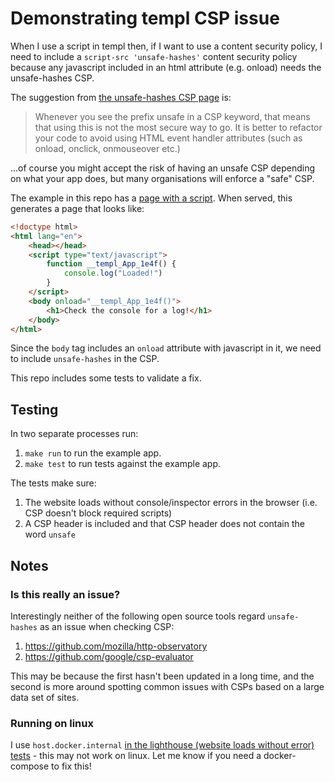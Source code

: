 # Demonstrating templ CSP issue

When I use a script in templ then, if I want to use a content security policy, I need to include a `script-src 'unsafe-hashes'` content security policy because any javascript included in an html attribute (e.g. onload) needs the unsafe-hashes CSP.

The suggestion from [the unsafe-hashes CSP page](https://content-security-policy.com/unsafe-hashes/) is:

> Whenever you see the prefix unsafe in a CSP keyword, that means that using this is not the most secure way to go. It is better to refactor your code to avoid using HTML event handler attributes (such as onload, onclick, onmouseover etc.)

...of course you might accept the risk of having an unsafe CSP depending on what your app does, but many organisations will enforce a "safe" CSP.

The example in this repo has a [page with a script](components/page.templ). When served, this generates a page that looks like:

```html
<!doctype html>
<html lang="en">
    <head></head>
    <script type="text/javascript">
        function __templ_App_1e4f() {
            console.log("Loaded!")
        }
    </script>
    <body onload="__templ_App_1e4f()">
        <h1>Check the console for a log!</h1>
    </body>
</html>
```

Since the `body` tag includes an `onload` attribute with javascript in it, we need to include `unsafe-hashes` in the CSP.

This repo includes some tests to validate a fix.

## Testing

In two separate processes run:

1. `make run` to run the example app.
2. `make test` to run tests against the example app. 

The tests make sure:

1. The website loads without console/inspector errors in the browser (i.e. CSP doesn't block required scripts)
2. A CSP header is included and that CSP header does not contain the word `unsafe`

## Notes

### Is this really an issue?

Interestingly neither of the following open source tools regard `unsafe-hashes` as an issue when checking CSP:

1. <https://github.com/mozilla/http-observatory>
2. <https://github.com/google/csp-evaluator>

This may be because the first hasn't been updated in a long time, and the second is more around spotting common issues with CSPs based on a large data set of sites.

### Running on linux

I use `host.docker.internal` [in the lighthouse (website loads without error) tests](test/lighthouse/cmd.sh) - this may not work on linux. Let me know if you need a docker-compose to fix this!